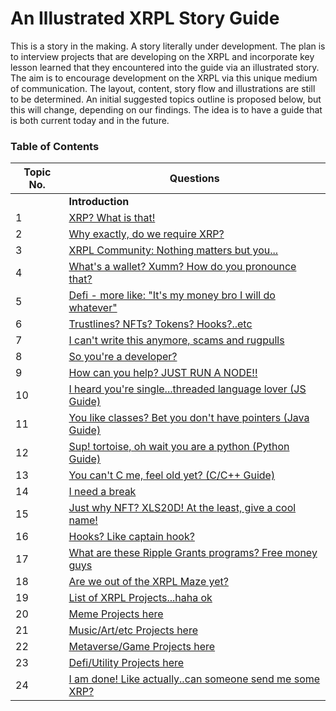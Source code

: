 # An Illustrated XRPL Story Guide

This is a story in the making. A story literally under development.
The plan is to interview projects that are developing on the XRPL and incorporate key lesson learned that they encountered into the guide via an illustrated story.  The aim is to encourage development on the XRPL via this unique medium of communication.
The layout, content, story flow and illustrations are still to be determined.  An initial suggested topics outline is proposed below, but this will change, depending on our findings. 
The idea is to have a guide that is both current today and in the future.

### Table of Contents

| Topic No. | Questions |
| --- | --------- |
|  | **Introduction** |
|1 | [XRP? What is that!](#what-is-xrp) |
|2 | [Why exactly, do we require XRP? ](#xrpl-features) |
|3 | [XRPL Community: Nothing matters but you...](#xrpl-community) |
|4 | [What's a wallet? Xumm? How do you pronounce that?](#wallet) |
|5 | [Defi - more like: "It's my money bro I will do whatever" ](#xrpl-defi) |
|6 | [Trustlines? NFTs? Tokens? Hooks?..etc](#xrpl-feature-details) |
|7 | [I can't write this anymore, scams and rugpulls](#developer-frustation-1) |
|8 | [So you're a developer?](#xrpl-developer) |
|9 | [How can you help? JUST RUN A NODE!! ](#how-to-run-xrpl-node) |
|10 | [I heard you're single...threaded language lover (JS Guide)](#xrpl-js-guide) |
|11 | [You like classes? Bet you don't have pointers (Java Guide) ](#xrpl-java-guide) |
|12 | [Sup! tortoise, oh wait you are a python (Python Guide)](#xrpl-python-guide) |
|13 | [You can't C me, feel old yet? (C/C++ Guide)](#xrpl-ccplusplus-guide) |
|14 | [I need a break](#developer-frustation-2)
|15 | [Just why NFT? XLS20D! At the least, give a cool name!](#xrpl-nfts) |
|16 | [Hooks? Like captain hook?](#xrpl-hooks) |
|17 | [What are these Ripple Grants programs? Free money guys](#ripple-grants) |
|18 | [Are we out of the XRPL Maze yet?](#ripple-creator-funds) |
|19 | [List of XRPL Projects...haha ok](#xrpl-projects) |
|20 | [Meme Projects here](#xrpl-project-1) |
|21 | [Music/Art/etc Projects here](#xrpl-project-2) |
|22 | [Metaverse/Game Projects here](#xrpl-project-3) |
|23 | [Defi/Utility Projects here](#xrpl-project-4) |
|24 | [I am done! Like actually..can someone send me some XRP?](#developer-frustation-3)|
